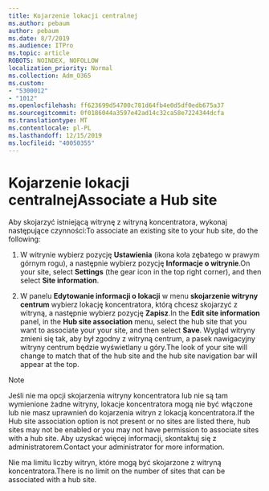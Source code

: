 ```yaml
---
title: Kojarzenie lokacji centralnej
ms.author: pebaum
author: pebaum
ms.date: 8/7/2019
ms.audience: ITPro
ms.topic: article
ROBOTS: NOINDEX, NOFOLLOW
localization_priority: Normal
ms.collection: Adm_O365
ms.custom:
- "5300012"
- "1012"
ms.openlocfilehash: ff623699d54700c781d64fb4e0d5df0edb675a37
ms.sourcegitcommit: 0f0186044a3597e42ad14c32ca58e7224344dcfa
ms.translationtype: MT
ms.contentlocale: pl-PL
ms.lasthandoff: 12/15/2019
ms.locfileid: "40050355"
---
```

# <a name="associate-a-hub-site"></a><span data-ttu-id="1c8df-102">Kojarzenie lokacji centralnej</span><span class="sxs-lookup"><span data-stu-id="1c8df-102">Associate a Hub site</span></span>

<span data-ttu-id="1c8df-103">Aby skojarzyć istniejącą witrynę z witryną koncentratora, wykonaj następujące czynności:</span><span class="sxs-lookup"><span data-stu-id="1c8df-103">To associate an existing site to your hub site, do the following:</span></span>
  
1. <span data-ttu-id="1c8df-104">W witrynie wybierz pozycję **Ustawienia** (ikona koła zębatego w prawym górnym rogu), a następnie wybierz pozycję **Informacje o witrynie**.</span><span class="sxs-lookup"><span data-stu-id="1c8df-104">On your site, select **Settings** (the gear icon in the top right corner), and then select **Site information**.</span></span>

2. <span data-ttu-id="1c8df-105">W panelu **Edytowanie informacji o lokacji** w menu **skojarzenie witryny centrum** wybierz lokację koncentratora, którą chcesz skojarzyć z witryną, a następnie wybierz pozycję **Zapisz**.</span><span class="sxs-lookup"><span data-stu-id="1c8df-105">In the **Edit site information** panel, in the **Hub site association** menu, select the hub site that you want to associate your your site, and then select **Save**.</span></span> <span data-ttu-id="1c8df-106">Wygląd witryny zmieni się tak, aby był zgodny z witryną centrum, a pasek nawigacyjny witryny centrum będzie wyświetlany u góry.</span><span class="sxs-lookup"><span data-stu-id="1c8df-106">The look of your site will change to match that of the hub site and the hub site navigation bar will appear at the top.</span></span>

 > [!Note]
><span data-ttu-id="1c8df-107">Jeśli nie ma opcji skojarzenia witryny koncentratora lub nie są tam wymienione żadne witryny, lokacje koncentratora mogą nie być włączone lub nie masz uprawnień do kojarzenia witryn z lokacją koncentratora.</span><span class="sxs-lookup"><span data-stu-id="1c8df-107">If the Hub site association option is not present or no sites are listed there, hub sites may not be enabled or you may not have permission to associate sites with a hub site.</span></span> <span data-ttu-id="1c8df-108">Aby uzyskać więcej informacji, skontaktuj się z administratorem.</span><span class="sxs-lookup"><span data-stu-id="1c8df-108">Contact your administrator for more information.</span></span>
>
><span data-ttu-id="1c8df-109">Nie ma limitu liczby witryn, które mogą być skojarzone z witryną koncentratora.</span><span class="sxs-lookup"><span data-stu-id="1c8df-109">There is no limit on the number of sites that can be associated with a hub site.</span></span>
  